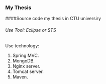 ### My Thesis
####Source code my thesis in CTU universiry
###### Use Tool: Eclipse or STS 
Use technology:

1. Spring MVC.
2. MongoDB.
3. Nginx server.
4. Tomcat server.
5. Maven.

